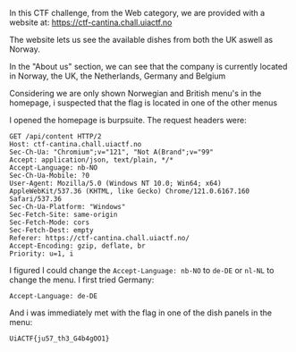 In this CTF challenge, from the Web category, we are provided with a website at: https://ctf-cantina.chall.uiactf.no

The website lets us see the available dishes from both the UK aswell as Norway. 

In the "About us" section, we can see that the company is currently located in Norway, the UK, the Netherlands, Germany and Belgium

Considering we are only shown Norwegian and British menu's in the homepage, i suspected that the flag is located in one of the other menus

I opened the homepage is burpsuite. The request headers were:

```
GET /api/content HTTP/2
Host: ctf-cantina.chall.uiactf.no
Sec-Ch-Ua: "Chromium";v="121", "Not A(Brand";v="99"
Accept: application/json, text/plain, */*
Accept-Language: nb-NO
Sec-Ch-Ua-Mobile: ?0
User-Agent: Mozilla/5.0 (Windows NT 10.0; Win64; x64) AppleWebKit/537.36 (KHTML, like Gecko) Chrome/121.0.6167.160 Safari/537.36
Sec-Ch-Ua-Platform: "Windows"
Sec-Fetch-Site: same-origin
Sec-Fetch-Mode: cors
Sec-Fetch-Dest: empty
Referer: https://ctf-cantina.chall.uiactf.no/
Accept-Encoding: gzip, deflate, br
Priority: u=1, i
```

I figured I could change the ```Accept-Language: nb-NO``` to ```de-DE``` or ```nl-NL``` to change the menu. I first tried Germany:

```Accept-Language: de-DE```

And i was immediately met with the flag in one of the dish panels in the menu:

```UiACTF{ju57_th3_G4b4gOO1}```
